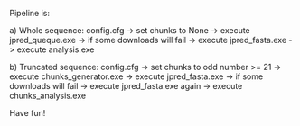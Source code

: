 Pipeline is:

a) Whole sequence:
config.cfg -> set chunks to None -> execute jpred_queque.exe -> if some
downloads will fail -> execute jpred_fasta.exe -> execute analysis.exe

b) Truncated sequence:
config.cfg -> set chunks to odd number >= 21 -> execute
chunks_generator.exe -> execute jpred_fasta.exe -> if some downloads will
fail -> execute jpred_fasta.exe again -> execute chunks_analysis.exe

Have fun!
